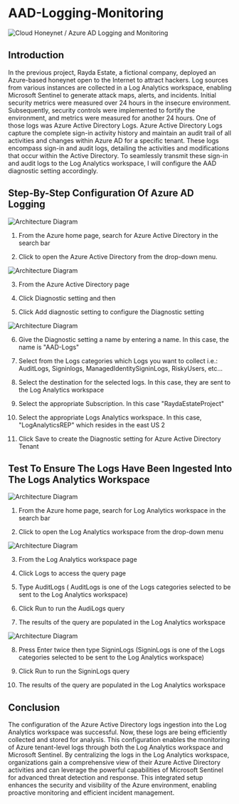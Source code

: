 # AAD-Logging-Monitoring

![Cloud Honeynet / Azure AD Logging and Monitoring](https://i.imgur.com/AYBRGCy.jpg)

## Introduction

In the previous project, Rayda Estate, a fictional company, deployed an Azure-based honeynet open to the Internet to attract  hackers. Log sources from various instances are collected in a Log Analytics workspace, enabling Microsoft Sentinel to generate attack maps, alerts, and incidents. Initial security metrics were measured over 24 hours in the insecure environment. Subsequently, security controls were implemented to fortify the environment, and metrics were measured for another 24 hours. One of those logs was Azure Active Directory Logs.
Azure Active Directory Logs capture the complete sign-in activity history and maintain an audit trail of all activities and changes within Azure AD for a specific tenant. These logs encompass sign-in and audit logs, detailing the activities and modifications that occur within the Active Directory. To seamlessly transmit these sign-in and audit logs to the Log Analytics workspace, I will configure the AAD diagnostic setting accordingly.

## Step-By-Step Configuration Of Azure AD Logging

![Architecture Diagram](https://i.imgur.com/46gTdRp.jpg)

1. From the Azure home page, search for Azure Active Directory in the search bar

2. Click to open the  Azure Active Directory from the drop-down menu.

![Architecture Diagram](https://i.imgur.com/EyoWCbk.jpg)

3. From the Azure Active Directory page

4. Click Diagnostic setting and then

5. Click Add diagnostic setting to configure the Diagnostic setting

![Architecture Diagram](https://i.imgur.com/B8fuY7a.jpg)

6. Give the Diagnostic setting a name by entering a name. In this case, the name is "AAD-Logs"

7. Select from the Logs categories which Logs you want to collect
  i.e.: AuditLogs, Signinlogs, ManagedIdentitySigninLogs, RiskyUsers, etc...
  
8. Select the destination for the selected logs. In this case, they are sent to the
  Log Analytics workspace
  
9. Select the appropriate Subscription. In this case "RaydaEstateProject"

10. Select the appropriate Logs Analytics workspace. In this case, "LogAnalyticsREP" 
  which resides in the east US 2
  
11. Click Save to create the Diagnostic setting for Azure Active Directory Tenant

## Test To Ensure The Logs Have Been Ingested Into The Logs Analytics Workspace

![Architecture Diagram](https://i.imgur.com/DpfQEML.jpg)

1. From the Azure home page, search for Log Analytics workspace in the search bar

2. Click to open the Log Analytics workspace from the drop-down menu

![Architecture Diagram](https://i.imgur.com/sm0qinX.jpg)

3. From the Log Analytics workspace page

4. Click Logs to access the query page 

5. Type AuditLogs ( AuditLogs is one of the Logs categories selected to be sent to the 
  Log Analytics workspace)

6. Click Run to run the AudiLogs query 

7. The results of the query are populated in the Log Analytics workspace 

![Architecture Diagram](https://i.imgur.com/xTOccA0.jpg)

8. Press Enter twice then type SigninLogs (SigninLogs is one of the Logs 
  categories selected to be sent to the Log Analytics workspace)

9. Click Run to run the SigninLogs query

10. The results of the query are populated in the Log Analytics workspace

## Conclusion
The configuration of the Azure Active Directory logs ingestion into the Log Analytics workspace was successful. Now, these logs are being efficiently collected and stored for analysis. This configuration enables the monitoring of Azure tenant-level logs through both the Log Analytics workspace and Microsoft Sentinel. By centralizing the logs in the Log Analytics workspace, organizations gain a comprehensive view of their Azure Active Directory activities and can leverage the powerful capabilities of Microsoft Sentinel for advanced threat detection and response. This integrated setup enhances the security and visibility of the Azure environment, enabling proactive monitoring and efficient incident management.
